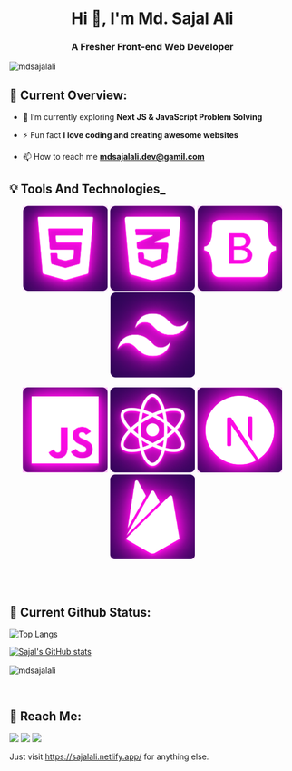 <h1 align="center">Hi 👋, I'm Md. Sajal Ali</h1>
<h3 align="center">A Fresher Front-end Web Developer</h3>

<p align="left"> <img src="https://komarev.com/ghpvc/?username=mdsajalali&label=Profile%20views&color=0e75b6&style=flat" alt="mdsajalali" /> </p>

<!-- <p align="left"> <a href="https://github.com/ryo-ma/github-profile-trophy"><img src="https://github-profile-trophy.vercel.app/?username=tahirahmad01" alt="tahirahmad01" /></a> </p> -->

## 🙂 **Current Overview**:

- 🌱 I’m currently exploring **Next JS & JavaScript Problem Solving**

<!-- - 👨‍💻 All of my projects are available at [www.abc.com](www.abc.com) -->

- ⚡ Fun fact **I love coding and creating awesome websites**

- 📫 How to reach me **mdsajalali.dev@gamil.com**

## :bulb: Tools And Technologies\_

<p align="center">
<img height="150" src="images/technologies/HTML5.png"/>
<img height="150" src="images/technologies/CSS3.png"/>
<img height="150" src="images/technologies/BOOTSTRAP.png"/>
<img height="150" src="images/technologies/TAILWIND.png"/>
</p>
<p align="center">
<img height="150" src="images/technologies/JS.png"/>
<img height="150" src="images/technologies/REACT.png"/>
<img height="150" src="images/technologies/NEXTJS.png"/>
<img height="150" src="images/technologies/FIREBASE.png"/>
</p>

</p>

<br/>
<br/>

## 🚀 **Current Github Status**:

[![Top Langs](https://github-readme-stats.vercel.app/api/top-langs/?username=mdsajalali&layout=compact&theme=tokyonight)](https://github.com/mdsajalali/github-readme-stats)

[![Sajal's GitHub stats](https://github-readme-stats.vercel.app/api?username=mdsajalali&count_private=true&show_icons=true&theme=tokyonight)](https://github.com/mdsajalali/github-readme-stats)

<p><img align="center" src="https://github-readme-streak-stats.herokuapp.com/?user=mdsajalali&" alt="mdsajalali" /></p>

<br/>

## 📱 **Reach Me**:

<p align="left">

<a href="https://www.facebook.com/imsajall/"><img src="https://img.icons8.com/fluency/48/000000/facebook.png"/></a>
<a href="https://www.linkedin.com/in/mdsajalali/"><img src="https://img.icons8.com/fluent/48/000000/linkedin.png"/></a>
<a href="mailto:mdsajalali.dev@gmail.com"><img src="https://img.icons8.com/fluency/48/000000/gmail-new.png"/></a>

</p>

Just visit <https://sajalali.netlify.app/> for anything else.
